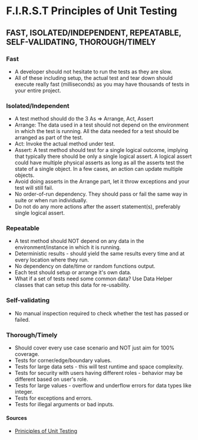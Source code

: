 # F.I.R.S.T Principles of Unit Testing

## FAST, ISOLATED/INDEPENDENT, REPEATABLE, SELF-VALIDATING, THOROUGH/TIMELY

### Fast

- A developer should not hesitate to run the tests as they are slow.
- All of these including setup, the actual test and tear down should execute really fast (milliseconds) as you may have
  thousands of tests in your entire project.

### Isolated/Independent

- A test method should do the 3 As => Arrange, Act, Assert
- Arrange: The data used in a test should not depend on the environment in which the test is running. All the data
  needed for a test should be arranged as part of the test.
- Act: Invoke the actual method under test.
- Assert: A test method should test for a single logical outcome, implying that typically there should be only a
  single logical assert. A logical assert could have multiple physical asserts as long as all the asserts test the
  state of a single object. In a few cases, an action can update multiple objects.
- Avoid doing asserts in the Arrange part, let it throw exceptions and your test will still fail.
- No order-of-run dependency. They should pass or fail the same way in suite or when run individually.
- Do not do any more actions after the assert statement(s), preferably single logical assert.

### Repeatable

- A test method should NOT depend on any data in the environment/instance in which it is running.
- Deterministic results - should yield the same results every time and at every location where they run.
- No dependency on date/time or random functions output.
- Each test should setup or arrange it's own data.
- What if a set of tests need some common data? Use Data Helper classes that can setup this data for re-usability.

### Self-validating

- No manual inspection required to check whether the test has passed or failed.

### Thorough/Timely

- Should cover every use case scenario and NOT just aim for 100% coverage.
- Tests for corner/edge/boundary values.
- Tests for large data sets - this will test runtime and space complexity.
- Tests for security with users having different roles - behavior may be different based on user's role.
- Tests for large values - overflow and underflow errors for data types like integer.
- Tests for exceptions and errors.
- Tests for illegal arguments or bad inputs.

#### Sources

- [Priniciples of Unit Testing](https://github.com/tekguard/Principles-of-Unit-Testing)